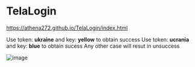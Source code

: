 # TelaLogin
https://athena272.github.io/TelaLogin/index.html
 
Use token: **ukraine** and key: **yellow** to obtain success
Use token: **ucrania** and key: **blue** to obtain sucess
Any other case will resut in unsuccess

![image](https://user-images.githubusercontent.com/58920070/158917096-a52eeb45-8744-407b-838a-35f40387da28.png)

